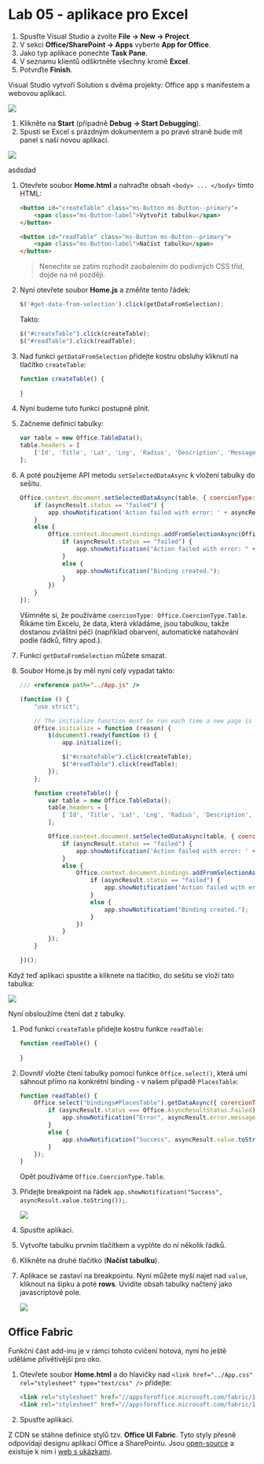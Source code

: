 Lab 05 - aplikace pro Excel
===

1. Spusťte Visual Studio a zvolte **File &rarr; New &rarr; Project**.
1. V sekci **Office/SharePoint &rarr; Apps** vyberte **App for Office**.
1. Jako typ aplikace ponechte **Task Pane**.
1. V seznamu klientů odškrtněte všechny kromě **Excel**.
1. Potvrďte **Finish**.

Visual Studio vytvoří Solution s dvěma projekty: Office app s manifestem a webovou aplikaci.

![](Images/lab05_01.png)

1. Klikněte na **Start** (případně **Debug &rarr; Start Debugging**).
1. Spustí se Excel s prázdným dokumentem a po pravé straně bude mít panel s naší novou aplikací.

![](Images/lab05_02.png)

asdsdad

1. Otevřete soubor **Home.html** a nahraďte obsah `<body> ... </body>` tímto HTML:

	```html
	<button id="createTable" class="ms-Button ms-Button--primary">
    	<span class="ms-Button-label">Vytvořit tabulku</span>
	</button>
	
	<button id="readTable" class="ms-Button ms-Button--primary">
        <span class="ms-Button-label">Načíst tabulku</span>
    </button>
	```
	
	> Nenechte se zatím rozhodit zaobalením do podivných CSS tříd, dojde na ně později.
	
1. Nyní otevřete soubor **Home.js** a změňte tento řádek:
	
	```javascript
	$('#get-data-from-selection').click(getDataFromSelection);
	```
	
	Takto:
	
	```javascript
    $("#createTable").click(createTable);
    $("#readTable").click(readTable);
	```
	
1. Nad funkci `getDataFromSelection` přidejte kostru obsluhy kliknutí na tlačítko `createTable`:

	```javascript
	function createTable() {
		
	}
	```
	
1. Nyní budeme tuto funkci postupně plnit.
1. Začneme definicí tabulky:

	```javascript
	var table = new Office.TableData();
	table.headers = [
		['Id', 'Title', 'Lat', 'Lng', 'Radius', 'Description', 'Message']
	];
	```
	
1. A poté použijeme API metodu `setSelectedDataAsync` k vložení tabulky do sešitu.

	```javascript
	Office.context.document.setSelectedDataAsync(table, { coercionType: Office.CoercionType.Table }, function (asyncResult) {
		if (asyncResult.status == "failed") {
			app.showNotification('Action failed with error: ' + asyncResult.error.message);
		}
		else {
			Office.context.document.bindings.addFromSelectionAsync(Office.BindingType.Table, { id: "PlacesTable" }, function (asyncResult) {
				if (asyncResult.status == "failed") {
					app.showNotification("Action failed with error: " + asyncResult.error.message);
				}
				else {
					app.showNotification("Binding created.");
				}
			})
		}
	});
	```
	
	Všimněte si, že používáme `coercionType: Office.CoercionType.Table`. Říkáme tím Excelu, že data, která vkládáme, jsou tabulkou, takže dostanou zvláštní péči (například obarvení, automatické natahování podle řádků, filtry apod.).
	
1. Funkci `getDataFromSelection` můžete smazat.
1. Soubor Home.js by měl nyní celý vypadat takto:

	```javascript
	/// <reference path="../App.js" />
	
	(function () {
		"use strict";
	
		// The initialize function must be run each time a new page is loaded
		Office.initialize = function (reason) {
			$(document).ready(function () {
				app.initialize();
	
				$("#createTable").click(createTable);
			    $("#readTable").click(readTable);
			});
		};
	
		function createTable() {
			var table = new Office.TableData();
			table.headers = [
				['Id', 'Title', 'Lat', 'Lng', 'Radius', 'Description', 'Message']
			];
	
			Office.context.document.setSelectedDataAsync(table, { coercionType: Office.CoercionType.Table }, function (asyncResult) {
				if (asyncResult.status == "failed") {
					app.showNotification('Action failed with error: ' + asyncResult.error.message);
				}
				else {
					Office.context.document.bindings.addFromSelectionAsync(Office.BindingType.Table, { id: "PlacesTable" }, function (asyncResult) {
						if (asyncResult.status == "failed") {
							app.showNotification("Action failed with error: " + asyncResult.error.message);
						}
						else {
							app.showNotification("Binding created.");
						}
					})
				}
			});
		}
	
	})();
	```
	
Když teď aplikaci spustíte a kliknete na tlačítko, do sešitu se vloží tato tabulka:

![](Images/lab05_03.png)

Nyní obsloužíme čtení dat z tabulky.

1. Pod funkci `createTable` přidejte kostru funkce `readTable`:

	```javascript
	function readTable() {
		
	}
	```

1. Dovnitř vložte čtení tabulky pomocí funkce `Office.select()`, která umí sáhnout přímo na konkrétní binding - v našem případě `PlacesTable`:
	
	```javascript
	function readTable() {
        Office.select("bindings#PlacesTable").getDataAsync({ corercionType: Office.CoercionType.Table }, function (asyncResult) {
            if (asyncResult.status === Office.AsyncResultStatus.Failed) {
                app.showNotification("Error", asyncResult.error.message);
            }
            else {
                app.showNotification("Success", asyncResult.value.toString());
            }
        });
    }
	```
	
	Opět používáme `Office.CoercionType.Table`.
	
1. Přidejte breakpoint na řádek `app.showNotification("Success", asyncResult.value.toString());`. 

	![](Images/lab05_04.png)
	
1. Spusťte aplikaci.
1. Vytvořte tabulku prvním tlačítkem a vyplňte do ní několik řádků.
1. Klikněte na druhé tlačítko (**Načíst tabulku**).
1. Aplikace se zastaví na breakpointu. Nyní můžete myší najet nad `value`, kliknout na šipku a poté **rows**. Uvidíte obsah tabulky načtený jako javascriptové pole.

	![](Images/lab05_05.png)

## Office Fabric

Funkční část add-inu je v rámci tohoto cvičení hotová, nyní ho ještě uděláme přívětivější pro oko.

1. Otevřete soubor **Home.html** a do hlavičky nad `<link href="../App.css" rel="stylesheet" type="text/css" />` přidejte:

	```html
	<link rel="stylesheet" href="//appsforoffice.microsoft.com/fabric/1.0/fabric.min.css">
    <link rel="stylesheet" href="//appsforoffice.microsoft.com/fabric/1.0/fabric.components.min.css" />
	```
	
1. Spusťte aplikaci.

Z CDN se stáhne definice stylů tzv. **Office UI Fabric**. Tyto styly přesně odpovídají designu aplikací Office a SharePointu. Jsou [open-source](https://github.com/OfficeDev/Office-UI-Fabric) a existuje k nim i [web s ukázkami](http://officeuifabric.com/).
